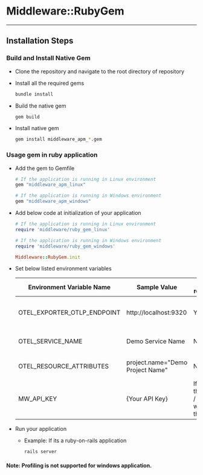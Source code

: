 # Middleware::RubyGem

---

## Installation Steps

### Build and Install Native Gem

- Clone the repository and navigate to the root directory of repository

- Install all the required gems
  ```bash
  bundle install
  ```

- Build the native gem
  ```bash
  gem build
  ```

- Install native gem
  ```bash
  gem install middleware_apm_*.gem 
  ```

### Usage gem in ruby application

- Add the gem to Gemfile
  ```ruby
  # If the application is running in Linux environment
  gem "middleware_apm_linux"
  
  # If the application is running in Windows environment
  gem "middleware_apm_windows"
  ```

- Add below code at initialization of your application
  ```ruby
  # If the application is running in Linux environment
  require 'middleware/ruby_gem_linux'
  
  # If the application is running in Windows environment
  require 'middleware/ruby_gem_windows'

  Middleware::RubyGem.init
  ```

- Set below listed environment variables

  | Environment Variable Name   | Sample Value                     | Is required                            | Description                          |
  |-----------------------------|----------------------------------|----------------------------------------|--------------------------------------|
  | OTEL_EXPORTER_OTLP_ENDPOINT | http://localhost:9320            | Yes                                    | Endpoint to send the collected data. |
  | OTEL_SERVICE_NAME           | Demo Service Name                | No                                     | Your Service Name.                   |
  | OTEL_RESOURCE_ATTRIBUTES    | project.name="Demo Project Name" | No                                     | Your Project Name.                   |
  | MW_API_KEY                  | {Your API Key}                   | If Linux then Yes / If windows then No | It is used for profiling.            |


- Run your  application 
  - Example: If its a ruby-on-rails application
    ```bash
    rails server
    ```

#### Note: Profiling is not supported for windows application.
